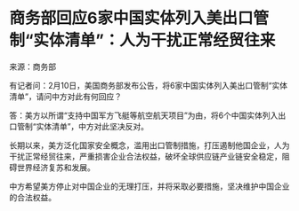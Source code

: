 # 商务部回应6家中国实体列入美出口管制“实体清单”：人为干扰正常经贸往来

来源：商务部

有记者问：2月10日，美国商务部发布公告，将6家中国实体列入美出口管制“实体清单”，请问中方对此有何回应？

答：美方以所谓“支持中国军方飞艇等航空航天项目”为由，将6个中国实体列入出口管制“实体清单”，中方对此坚决反对。

长期以来，美方泛化国家安全概念，滥用出口管制措施，打压遏制他国企业，人为干扰正常经贸往来，严重损害企业合法权益，破坏全球供应链产业链安全稳定，阻碍世界经济复苏和发展。

中方希望美方停止对中国企业的无理打压，并将采取必要措施，坚决维护中国企业的合法权益。

